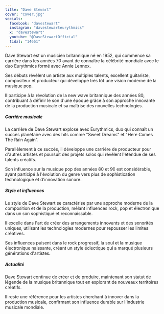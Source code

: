 ```yaml
---
title: "Dave Stewart"
cover: "cover.jpg"
socials:
  facebook: "davestewart"
  instagram: "davestewarteurythmics"
  x: "davestewart"
  youtube: "@DaveStewartOfficial"
  tidal: "14661"
---
```


Dave Stewart est un musicien britannique né en 1952, qui commence sa carrière dans les années 70 avant de connaître la
célébrité mondiale avec le duo Eurythmics formé avec Annie Lennox.

Ses débuts révèlent un artiste aux multiples talents, excellent guitariste, compositeur et producteur qui développe très
tôt une vision moderne de la musique pop.

Il participe à la révolution de la new wave britannique des années 80, contribuant à définir le son d'une époque grâce à
son approche innovante de la production musicale et sa maîtrise des nouvelles technologies.

##### Carrière musicale

La carrière de Dave Stewart explose avec Eurythmics, duo qui connaît un succès planétaire avec des hits comme "Sweet
Dreams" et "Here Comes The Rain Again".

Parallèlement à ce succès, il développe une carrière de producteur pour d'autres artistes et poursuit des projets solos
qui révèlent l'étendue de ses talents créatifs.

Son influence sur la musique pop des années 80 et 90 est considérable, ayant participé à l'évolution du genre vers plus
de sophistication technologique et d'innovation sonore.

##### Style et influences

Le style de Dave Stewart se caractérise par une approche moderne de la composition et de la production, mêlant
influences rock, pop et électronique dans un son sophistiqué et reconnaissable.

Il excelle dans l'art de créer des arrangements innovants et des sonorités uniques, utilisant les technologies modernes
pour repousser les limites créatives.

Ses influences puisent dans le rock progressif, la soul et la musique électronique naissante, créant un style éclectique
qui a marqué plusieurs générations d'artistes.

##### Actualité

Dave Stewart continue de créer et de produire, maintenant son statut de légende de la musique britannique tout en
explorant de nouveaux territoires créatifs.

Il reste une référence pour les artistes cherchant à innover dans la production musicale, confirmant son influence
durable sur l'industrie musicale mondiale.
